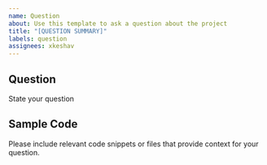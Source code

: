 ```yaml
---
name: Question
about: Use this template to ask a question about the project
title: "[QUESTION SUMMARY]"
labels: question
assignees: xkeshav
---
```


## Question

State your question

## Sample Code

Please include relevant code snippets or files that provide context for your question.
